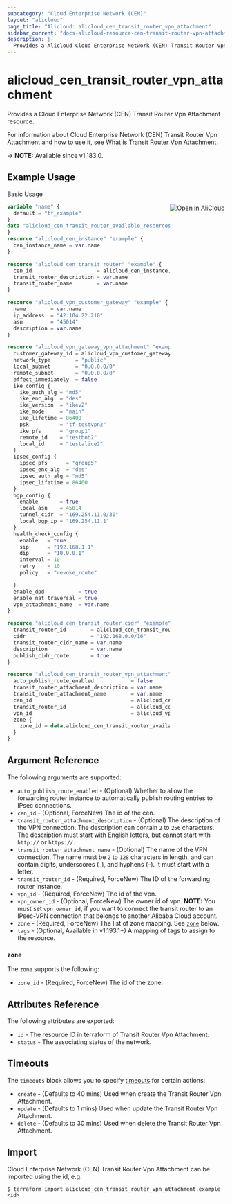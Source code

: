 ```yaml
---
subcategory: "Cloud Enterprise Network (CEN)"
layout: "alicloud"
page_title: "Alicloud: alicloud_cen_transit_router_vpn_attachment"
sidebar_current: "docs-alicloud-resource-cen-transit-router-vpn-attachment"
description: |-
  Provides a Alicloud Cloud Enterprise Network (CEN) Transit Router Vpn Attachment resource.
---
```


# alicloud_cen_transit_router_vpn_attachment

Provides a Cloud Enterprise Network (CEN) Transit Router Vpn Attachment resource.

For information about Cloud Enterprise Network (CEN) Transit Router Vpn Attachment and how to use it, see [What is Transit Router Vpn Attachment](https://www.alibabacloud.com/help/en/cen/developer-reference/api-cbn-2017-09-12-createtransitroutervpnattachment).

-> **NOTE:** Available since v1.183.0.

## Example Usage
<div class="oics-button" style="float: right;margin: 0 0 -40px 0;">
  <a href="https://api.aliyun.com/api-tools/terraform?resource=alicloud_cen_transit_router_vpn_attachment&exampleId=042c5244-5833-3f0d-7231-db306483a4156538205c&activeTab=example&spm=docs.r.cen_transit_router_vpn_attachment.0.042c524458" target="_blank">
    <img alt="Open in AliCloud" src="https://img.alicdn.com/imgextra/i1/O1CN01hjjqXv1uYUlY56FyX_!!6000000006049-55-tps-254-36.svg" style="max-height: 44px; margin: 32px auto; max-width: 100%;">
  </a>
</div>

Basic Usage

```terraform
variable "name" {
  default = "tf_example"
}
data "alicloud_cen_transit_router_available_resources" "default" {
}
resource "alicloud_cen_instance" "example" {
  cen_instance_name = var.name
}

resource "alicloud_cen_transit_router" "example" {
  cen_id                     = alicloud_cen_instance.example.id
  transit_router_description = var.name
  transit_router_name        = var.name
}

resource "alicloud_vpn_customer_gateway" "example" {
  name        = var.name
  ip_address  = "42.104.22.210"
  asn         = "45014"
  description = var.name
}

resource "alicloud_vpn_gateway_vpn_attachment" "example" {
  customer_gateway_id = alicloud_vpn_customer_gateway.example.id
  network_type        = "public"
  local_subnet        = "0.0.0.0/0"
  remote_subnet       = "0.0.0.0/0"
  effect_immediately  = false
  ike_config {
    ike_auth_alg = "md5"
    ike_enc_alg  = "des"
    ike_version  = "ikev2"
    ike_mode     = "main"
    ike_lifetime = 86400
    psk          = "tf-testvpn2"
    ike_pfs      = "group1"
    remote_id    = "testbob2"
    local_id     = "testalice2"
  }
  ipsec_config {
    ipsec_pfs      = "group5"
    ipsec_enc_alg  = "des"
    ipsec_auth_alg = "md5"
    ipsec_lifetime = 86400
  }
  bgp_config {
    enable       = true
    local_asn    = 45014
    tunnel_cidr  = "169.254.11.0/30"
    local_bgp_ip = "169.254.11.1"
  }
  health_check_config {
    enable   = true
    sip      = "192.168.1.1"
    dip      = "10.0.0.1"
    interval = 10
    retry    = 10
    policy   = "revoke_route"

  }
  enable_dpd           = true
  enable_nat_traversal = true
  vpn_attachment_name  = var.name
}

resource "alicloud_cen_transit_router_cidr" "example" {
  transit_router_id        = alicloud_cen_transit_router.example.transit_router_id
  cidr                     = "192.168.0.0/16"
  transit_router_cidr_name = var.name
  description              = var.name
  publish_cidr_route       = true
}

resource "alicloud_cen_transit_router_vpn_attachment" "example" {
  auto_publish_route_enabled            = false
  transit_router_attachment_description = var.name
  transit_router_attachment_name        = var.name
  cen_id                                = alicloud_cen_transit_router.example.cen_id
  transit_router_id                     = alicloud_cen_transit_router_cidr.example.transit_router_id
  vpn_id                                = alicloud_vpn_gateway_vpn_attachment.example.id
  zone {
    zone_id = data.alicloud_cen_transit_router_available_resources.default.resources.0.master_zones.0
  }
}
```

## Argument Reference

The following arguments are supported:

* `auto_publish_route_enabled` - (Optional) Whether to allow the forwarding router instance to automatically publish routing entries to IPsec connections.
* `cen_id` - (Optional, ForceNew) The id of the cen.
* `transit_router_attachment_description` - (Optional) The description of the VPN connection. The description can contain `2` to `256` characters. The description must start with English letters, but cannot start with `http://` or `https://`.
* `transit_router_attachment_name` - (Optional) The name of the VPN connection. The name must be `2` to `128` characters in length, and can contain digits, underscores (_), and hyphens (-). It must start with a letter.
* `transit_router_id` - (Required, ForceNew) The ID of the forwarding router instance.
* `vpn_id` - (Required, ForceNew) The id of the vpn.
* `vpn_owner_id` - (Optional, ForceNew) The owner id of vpn. **NOTE:** You must set `vpn_owner_id`, if you want to connect the transit router to an IPsec-VPN connection that belongs to another Alibaba Cloud account.
* `zone` - (Required, ForceNew) The list of zone mapping. See [`zone`](#zone) below.
* `tags` - (Optional, Available in v1.193.1+) A mapping of tags to assign to the resource.

### `zone`

The `zone` supports the following:

* `zone_id` - (Required, ForceNew) The id of the zone.

## Attributes Reference

The following attributes are exported:

* `id` - The resource ID in terraform of Transit Router Vpn Attachment.
* `status` - The associating status of the network.

## Timeouts

The `timeouts` block allows you to specify [timeouts](https://www.terraform.io/docs/configuration-0-11/resources.html#timeouts) for certain actions:

* `create` - (Defaults to 40 mins) Used when create the Transit Router Vpn Attachment.
* `update` - (Defaults to 1 mins) Used when update the Transit Router Vpn Attachment.
* `delete` - (Defaults to 30 mins) Used when delete the Transit Router Vpn Attachment.

## Import

Cloud Enterprise Network (CEN) Transit Router Vpn Attachment can be imported using the id, e.g.

```shell
$ terraform import alicloud_cen_transit_router_vpn_attachment.example <id>
```
